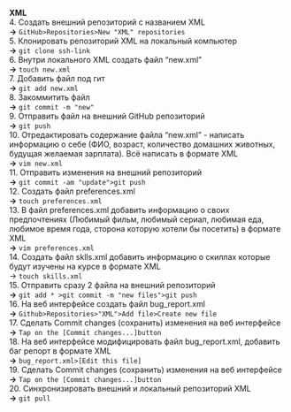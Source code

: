 **XML**<br>
 4. Создать внешний репозиторий c названием XML<br> **->** `GitHub>Repositories>New "XML" repositories`<br>
 5. Клонировать репозиторий XML на локальный компьютер<br> **->** `git clone ssh-link`<br>
 6. Внутри локального XML создать файл “new.xml”<br> **->** `touch new.xml`<br>
 7. Добавить файл под гит<br> **->** `git add new.xml`<br>
 8. Закоммитить файл<br> **->** `git commit -m "new"`<br>
 9. Отправить файл на внешний GitHub репозиторий<br> **->** `git push`<br>
 10. Отредактировать содержание файла “new.xml” - написать информацию о себе (ФИО, возраст, количество домашних животных, будущая желаемая зарплата). Всё написать в формате XML<br> **->** `vim new.xml`<br>
 11. Отправить изменения на внешний репозиторий<br> **->** `git commit -am "update">git push`<br>
 12. Создать файл preferences.xml<br> **->** `touch preferences.xml`<br>
 13. В файл preferences.xml добавить информацию о своих предпочтениях (Любимый фильм, любимый сериал, любимая еда, любимое время года, сторона которую хотели бы посетить) в формате XML<br> **->** `vim preferences.xml`<br>
 14. Создать файл sklls.xml добавить информацию о скиллах которые будут изучены на курсе в формате XML<br> -> `touch skills.xml`<br>
 15. Отправить сразу 2 файла на внешний репозиторий<br> **->** `git add * >git commit -m "new files">git push`<br>
 16. На веб интерфейсе создать файл bug_report.xml<br> **->** `Github>Repositories>"XML">Add file>Create new file`<br>
 17. Сделать Commit changes (сохранить) изменения на веб интерфейсе<br> **->** `Tap on the [Commit changes...]button`<br>
 18. На веб интерфейсе модифицировать файл bug_report.xml, добавить баг репорт в формате XML<br> **->** `bug_report.xml>[Edit this file]`<br>
 19. Сделать Commit changes (сохранить) изменения на веб интерфейсе<br> **->** `Tap on the [Commit changes...]button`<br>
 20. Синхронизировать внешний и локальный репозиторий XML<br> **->** `git pull`<br>
